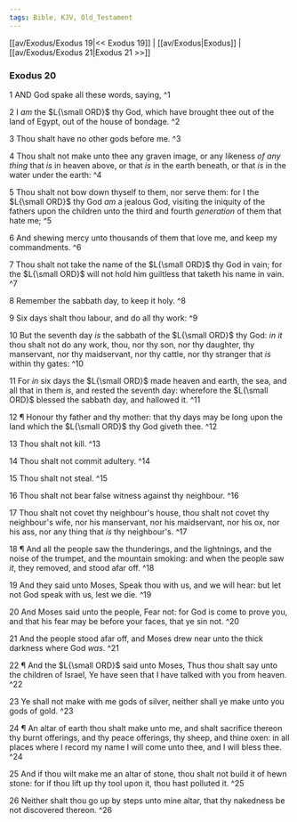 ```yaml
---
tags: Bible, KJV, Old_Testament
---
```


[[av/Exodus/Exodus 19|<< Exodus 19]] | [[av/Exodus|Exodus]] | [[av/Exodus/Exodus 21|Exodus 21 >>]]

### Exodus 20

1 AND God spake all these words, saying, ^1

2 I _am_ the $L{\small ORD}$ thy God, which have brought thee out of the land of Egypt, out of the house of bondage. ^2

3 Thou shalt have no other gods before me. ^3

4 Thou shalt not make unto thee any graven image, or any likeness _of_ _any_ _thing_ that _is_ in heaven above, or that _is_ in the earth beneath, or that _is_ in the water under the earth: ^4

5 Thou shalt not bow down thyself to them, nor serve them: for I the $L{\small ORD}$ thy God _am_ a jealous God, visiting the iniquity of the fathers upon the children unto the third and fourth _generation_ of them that hate me; ^5

6 And shewing mercy unto thousands of them that love me, and keep my commandments. ^6

7 Thou shalt not take the name of the $L{\small ORD}$ thy God in vain; for the $L{\small ORD}$ will not hold him guiltless that taketh his name in vain. ^7

8 Remember the sabbath day, to keep it holy. ^8

9 Six days shalt thou labour, and do all thy work: ^9

10 But the seventh day _is_ the sabbath of the $L{\small ORD}$ thy God: _in_ _it_ thou shalt not do any work, thou, nor thy son, nor thy daughter, thy manservant, nor thy maidservant, nor thy cattle, nor thy stranger that _is_ within thy gates: ^10

11 For _in_ six days the $L{\small ORD}$ made heaven and earth, the sea, and all that in them _is_, and rested the seventh day: wherefore the $L{\small ORD}$ blessed the sabbath day, and hallowed it. ^11

12 ¶ Honour thy father and thy mother: that thy days may be long upon the land which the $L{\small ORD}$ thy God giveth thee. ^12

13 Thou shalt not kill. ^13

14 Thou shalt not commit adultery. ^14

15 Thou shalt not steal. ^15

16 Thou shalt not bear false witness against thy neighbour. ^16

17 Thou shalt not covet thy neighbour's house, thou shalt not covet thy neighbour's wife, nor his manservant, nor his maidservant, nor his ox, nor his ass, nor any thing that _is_ thy neighbour's. ^17

18 ¶ And all the people saw the thunderings, and the lightnings, and the noise of the trumpet, and the mountain smoking: and when the people saw _it_, they removed, and stood afar off. ^18

19 And they said unto Moses, Speak thou with us, and we will hear: but let not God speak with us, lest we die. ^19

20 And Moses said unto the people, Fear not: for God is come to prove you, and that his fear may be before your faces, that ye sin not. ^20

21 And the people stood afar off, and Moses drew near unto the thick darkness where God _was_. ^21

22 ¶ And the $L{\small ORD}$ said unto Moses, Thus thou shalt say unto the children of Israel, Ye have seen that I have talked with you from heaven. ^22

23 Ye shall not make with me gods of silver, neither shall ye make unto you gods of gold. ^23

24 ¶ An altar of earth thou shalt make unto me, and shalt sacrifice thereon thy burnt offerings, and thy peace offerings, thy sheep, and thine oxen: in all places where I record my name I will come unto thee, and I will bless thee. ^24

25 And if thou wilt make me an altar of stone, thou shalt not build it of hewn stone: for if thou lift up thy tool upon it, thou hast polluted it. ^25

26 Neither shalt thou go up by steps unto mine altar, that thy nakedness be not discovered thereon. ^26
